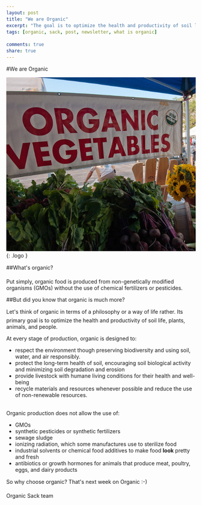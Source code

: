 ```yaml
---
layout: post
title: "We are Organic"
excerpt: "The goal is to optimize the health and productivity of soil life, plants, animals, and people."
tags: [organic, sack, post, newsletter, what is organic]

comments: true
share: true
---
```


#We are Organic

![OrganicSack logo](/img/we-are-organic.jpg){: .logo }

##What's organic?

Put simply, organic food is produced from non-genetically modified organisms (GMOs) without the use of chemical fertilizers or pesticides.

##But did you know that organic is much more?

Let's think of organic in terms of a philosophy or a way of life rather.  Its primary goal is to optimize the health and productivity of soil life, plants, animals, and people.

At every stage of production, organic is designed to:

- respect the environment though preserving biodiversity and using soil, water, and air responsibly.
- protect the long-term health of soil, encouraging soil biological activity and minimizing soil degradation and erosion
- provide livestock with humane living conditions for their health and well-being
- recycle materials and resources whenever possible and reduce the use of non-renewable resources.


<br />
Organic production does not allow the use of:

- GMOs
- synthetic pesticides or synthetic fertilizers
- sewage sludge
- ionizing radiation, which some manufactures use to sterilize food
- industrial solvents or chemical food additives to make food **look** pretty and fresh
- antibiotics or growth hormones for animals that produce meat, poultry, eggs, and dairy products


So why choose organic?  That's next week on Organic :-)

Organic Sack team
